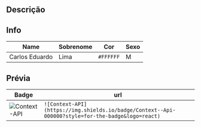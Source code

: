 ## Descrição
<!-- Render is a ....  -->

## Info
<!-- This is an example. Replace with badge details-->
|Name|Sobrenome|Cor|Sexo|
|--|--|--|--|
| Carlos Eduardo | Lima | `#FFFFFF` | M |


## Prévia
<!-- This is an example. Replace with badge url-->
| Badge | url |
| -- | -- |
|  ![Context-API](https://img.shields.io/badge/Context--Api-000000?style=for-the-badge&logo=react) | `![Context-API](https://img.shields.io/badge/Context--Api-000000?style=for-the-badge&logo=react)` |




